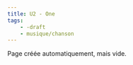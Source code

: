 ```yaml
---
title: U2 - One
tags:
    - -draft
    - musique/chanson
---
```


Page créée automatiquement, mais vide.
